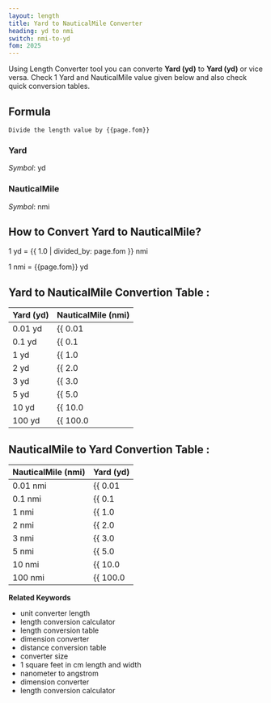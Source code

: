 ```yaml
---
layout: length
title: Yard to NauticalMile Converter
heading: yd to nmi
switch: nmi-to-yd
fom: 2025
---
```


Using Length Converter tool you can converte **Yard (yd)** to **Yard (yd)** or vice versa. Check 1 Yard and NauticalMile value given below and also check quick conversion tables.

## Formula
`Divide the length value by {{page.fom}}`

### Yard
*Symbol*: yd

### NauticalMile
*Symbol*: nmi

## How to Convert Yard to NauticalMile?
1 yd = {{ 1.0 | divided_by: page.fom }} nmi

1 nmi = {{page.fom}} yd

## Yard to NauticalMile Convertion Table :

| Yard (yd) | NauticalMile (nmi) |
| ---- | ---- |
| 0.01 yd | {{ 0.01 | divided_by: page.fom | round: 12 }} nmi |
| 0.1 yd | {{ 0.1 | divided_by: page.fom | round: 12 }} nmi |
| 1 yd | {{ 1.0 | divided_by: page.fom | round: 12 }} nmi |
| 2 yd | {{ 2.0 | divided_by: page.fom | round: 12 }} nmi |
| 3 yd | {{ 3.0 | divided_by: page.fom | round: 12 }} nmi |
| 5 yd | {{ 5.0 | divided_by: page.fom | round: 12 }} nmi |
| 10 yd | {{ 10.0 | divided_by: page.fom | round: 12 }} nmi |
| 100 yd | {{ 100.0 | divided_by: page.fom | round: 12 }} nmi |

## NauticalMile to Yard Convertion Table :

| NauticalMile (nmi) | Yard (yd) |
| ---- | ---- |
| 0.01 nmi | {{ 0.01 | times: page.fom | round: 12 }} yd |
| 0.1 nmi | {{ 0.1 | times: page.fom | round: 12 }} yd |
| 1 nmi | {{ 1.0 | times: page.fom | round: 12 }} yd |
| 2 nmi | {{ 2.0 | times: page.fom | round: 12 }} yd |
| 3 nmi | {{ 3.0 | times: page.fom | round: 12 }} yd |
| 5 nmi | {{ 5.0 | times: page.fom | round: 12 }} yd |
| 10 nmi | {{ 10.0 | times: page.fom | round: 12 }} yd |
| 100 nmi | {{ 100.0 | times: page.fom | round: 12 }} yd |

<script>
selectInput[6].selected = true
selectOutput[10].selected = true
</script>

  **Related Keywords**

  <ul class='relatedKeyword'>
    <li>unit converter length</li>
    <li>length conversion calculator</li>
    <li>length conversion table</li>
    <li>dimension converter</li>
    <li>distance conversion table</li>
    <li>converter size</li>
    <li>1 square feet in cm length and width</li>
    <li>nanometer to angstrom</li>
    <li>dimension converter</li>
    <li>length conversion calculator</li>
  </ul>
  